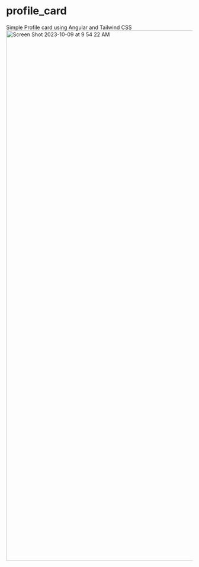 # profile_card
Simple Profile card using Angular and Tailwind CSS
<img width="1429" alt="Screen Shot 2023-10-09 at 9 54 22 AM" src="https://github.com/Teklitt/profile_card/assets/116601440/f87f7da8-902f-4188-b79c-e624cb64b0cf">
